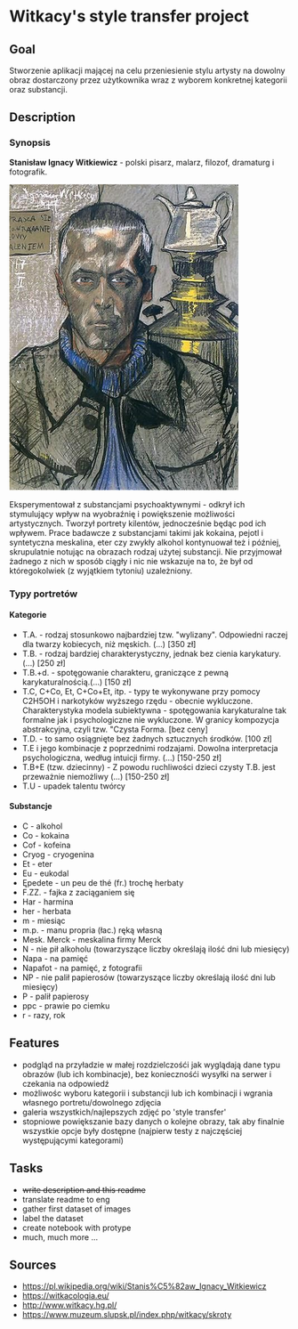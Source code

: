 Witkacy's style transfer project
=======

## Goal

Stworzenie aplikacji mającej na celu przeniesienie stylu artysty na dowolny obraz dostarczony przez użytkownika wraz z wyborem konkretnej kategorii oraz substancji. 

## Description

### Synopsis

**Stanisław Ignacy Witkiewicz** - polski pisarz, malarz, filozof, dramaturg i fotografik.

![w-autoportret1](images/w-autoportret1.jpg "W-autoportret 1")

Eksperymentował z substancjami psychoaktywnymi - odkrył ich stymulujący wpływ na wyobraźnię i powiększenie możliwości artystycznych. Tworzył portrety kilentów, jednocześnie będąc pod ich wpływem. Prace badawcze z substancjami takimi jak kokaina, pejotl i syntetyczna meskalina, eter czy zwykły alkohol kontynuował też i później, skrupulatnie notując na obrazach rodzaj użytej substancji. Nie przyjmował żadnego z nich w sposób ciągły i nic nie wskazuje na to, że był od któregokolwiek (z wyjątkiem tytoniu) uzależniony.

### Typy portretów

#### Kategorie

- T.A. - rodzaj stosunkowo najbardziej tzw. "wylizany". Odpowiedni raczej dla twarzy kobiecych, niż męskich. (...) [350 zł]
- T.B. - rodzaj bardziej charakterystyczny, jednak bez cienia karykatury. (...) [250 zł]  
- T.B.+d. - spotęgowanie charakteru, graniczące z pewną karykaturalnością.(...) [150 zł]  
- T.C, C+Co, Et, C+Co+Et, itp. - typy te wykonywane przy pomocy C2H5OH i narkotyków wyższego rzędu - obecnie wykluczone. Charakterystyka modela subiektywna - spotęgowania karykaturalne tak formalne jak i psychologiczne nie wykluczone. W granicy kompozycja abstrakcyjna, czyli tzw. "Czysta Forma. [bez ceny]
- T.D. - to samo osiągnięte bez żadnych sztucznych środków. [100 zł]
- T.E i jego kombinacje z poprzednimi rodzajami. Dowolna interpretacja psychologiczna, według intuicji firmy. (...) [150-250 zł]
- T.B+E (tzw. dziecinny) - Z powodu ruchliwości dzieci czysty T.B. jest przeważnie niemożliwy (...) [150-250 zł] 
- T.U - upadek talentu twórcy  

#### Substancje

- C - alkohol
- Co - kokaina
- Cof - kofeina
- Cryog - cryogenina
- Et - eter
- Eu - eukodal
- Ępedete - un peu de thé (fr.) trochę herbaty
- F.ZZ. - fajka z zaciąganiem się
- Har - harmina
- her - herbata
- m - miesiąc
- m.p. - manu propria (łac.) ręką własną
- Mesk. Merck - meskalina firmy Merck
- N - nie pił alkoholu (towarzyszące liczby określają ilość dni lub miesięcy)
- Napa - na pamięć
- Napafot - na pamięć, z fotografii
- NP - nie palił papierosów (towarzyszące liczby określają ilość dni lub miesięcy)
- P - palił papierosy
- ppc - prawie po ciemku
- r - razy, rok
 
## Features

- podgląd na przyładzie w małej rozdzielczośći jak wyglądają dane typu obrazów (lub ich kombinacje), bez koniecznośći wysyłki na serwer i czekania na odpowiedź
- możliwośc wyboru kategorii i substancji lub ich kombinacji i wgrania własnego portretu/dowolnego zdjęcia
- galeria wszystkich/najlepszych zdjęć po 'style transfer' 
- stopniowe powiększanie bazy danych o kolejne obrazy, tak aby finalnie wszystkie opcje były dostępne (najpierw testy z najczęściej występującymi kategorami)

## Tasks

- ~~write description and this readme~~
- translate readme to eng
- gather first dataset of images
- label the dataset
- create notebook with protype
- much, much more ...

## Sources

* https://pl.wikipedia.org/wiki/Stanis%C5%82aw_Ignacy_Witkiewicz
* https://witkacologia.eu/
* http://www.witkacy.hg.pl/
* https://www.muzeum.slupsk.pl/index.php/witkacy/skroty
